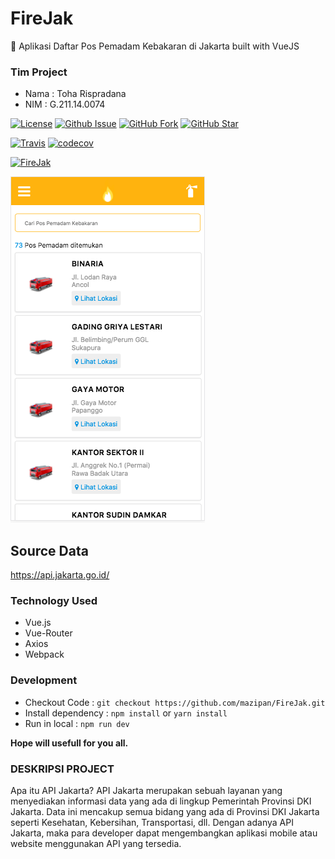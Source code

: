 # FireJak
:fire_engine: Aplikasi Daftar Pos Pemadam Kebakaran di Jakarta built with VueJS

### Tim Project
+ Nama : Toha Rispradana 
+ NIM : G.211.14.0074

[![License](https://img.shields.io/github/license/mazipan/FireJak.svg?maxAge=3600)](https://github.com/mazipan/FireJak) 
[![Github Issue](https://img.shields.io/github/issues/mazipan/FireJak.svg?maxAge=3600)](https://github.com/mazipan/FireJak/issues) 
[![GitHub Fork](https://img.shields.io/github/forks/mazipan/FireJak.svg?maxAge=3600)](https://github.com/mazipan/FireJak/network) 
[![GitHub Star](https://img.shields.io/github/stars/mazipan/FireJak.svg?maxAge=3600)](https://github.com/mazipan/FireJak/stargazers) 

[![Travis](https://img.shields.io/travis/mazipan/FireJak.svg)](https://travis-ci.org/mazipan/FireJak)
[![codecov](https://codecov.io/gh/mazipan/FireJak/branch/master/graph/badge.svg)](https://codecov.io/gh/mazipan/FireJak)

[![FireJak](https://raw.githubusercontent.com/mazipan/FireJak/master/images/FireJak-logo.png)](https://mazipan.github.io/FireJak/)

[![FireJak](https://raw.githubusercontent.com/mazipan/FireJak/master/screenshoot.png)](https://mazipan.github.io/FireJak/)

## Source Data
https://api.jakarta.go.id/

### Technology Used
+ Vue.js
+ Vue-Router
+ Axios
+ Webpack

### Development
+ Checkout Code : `git checkout https://github.com/mazipan/FireJak.git`
+ Install dependency : `npm install` or `yarn install`
+ Run in local : `npm run dev`

**Hope will usefull for you all.**

### DESKRIPSI PROJECT
Apa itu API Jakarta?
API Jakarta merupakan sebuah layanan yang menyediakan informasi data yang ada di lingkup Pemerintah Provinsi DKI Jakarta. Data ini mencakup semua bidang yang ada di Provinsi DKI Jakarta seperti Kesehatan, Kebersihan, Transportasi, dll. Dengan adanya API Jakarta, maka para developer dapat mengembangkan aplikasi mobile atau website menggunakan API yang tersedia. 

